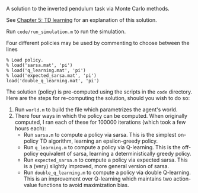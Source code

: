 A solution to the inverted pendulum task via Monte Carlo methods.

See [Chapter 5: TD learning](writeup/4-mc.pdf) for an explanation of this solution.

Run `code/run_simulation.m` to run the simulation.

Four different policies may be used by commenting to choose between the lines

```
% Load policy.
% load('sarsa.mat', 'pi')
% load('q_learning.mat', 'pi')
% load('expected_sarsa.mat', 'pi')
load('double_q_learning.mat', 'pi')
```

The solution (policy) is pre-computed using the scripts in the `code` directory. Here are the steps for re-computing the solution, should you wish to do so:

1. Run `world.m` to build the file which parametrizes the agent's world.
2. There four ways in which the policy can be computed. When originally computed, I ran each of these for 100000 iterations (which took a few hours each):
    - Run `sarsa.m` to compute a policy via sarsa. This is the simplest on-policy TD algorithm, learning an epsilon-greedy policy.
    - Run `q_learning.m` to compute a policy via Q-learning. This is the off-policy equivalent of sarsa, learning a deterministically greedy policy.
    - Run `expected_sarsa.m` to compute a policy via expected sarsa. This is a (very) slightly improved, more general version of sarsa.
    - Run `double_q_learning.m` to compute a policy via double Q-learning. This is an improvement over Q-learning which maintains two action-value functions to avoid maximization bias.
